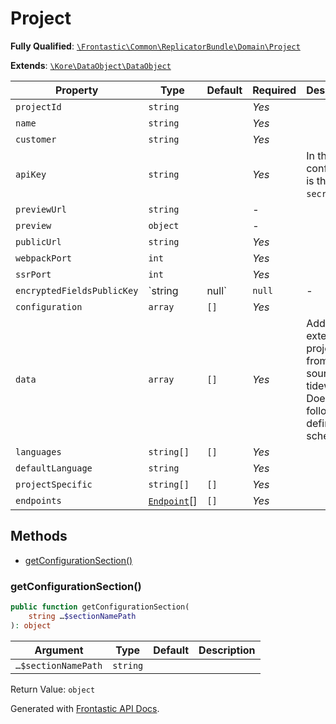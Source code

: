 #  Project

**Fully Qualified**: [`\Frontastic\Common\ReplicatorBundle\Domain\Project`](../../../../src/php/ReplicatorBundle/Domain/Project.php)

**Extends**: [`\Kore\DataObject\DataObject`](https://github.com/kore/DataObject)

Property|Type|Default|Required|Description
--------|----|-------|--------|-----------
`projectId` | `string` |  | *Yes* | 
`name` | `string` |  | *Yes* | 
`customer` | `string` |  | *Yes* | 
`apiKey` | `string` |  | *Yes* | In the config this is the `secret`.
`previewUrl` | `string` |  | - | 
`preview` | `object` |  | - | 
`publicUrl` | `string` |  | *Yes* | 
`webpackPort` | `int` |  | *Yes* | 
`ssrPort` | `int` |  | *Yes* | 
`encryptedFieldsPublicKey` | `string|null` | `null` | - | 
`configuration` | `array` | `[]` | *Yes* | 
`data` | `array` | `[]` | *Yes* | Additional external project data from sources like tideways. Does not follow any defined schema.
`languages` | `string[]` | `[]` | *Yes* | 
`defaultLanguage` | `string` |  | *Yes* | 
`projectSpecific` | `string[]` | `[]` | *Yes* | 
`endpoints` | [`Endpoint`](Endpoint.md)[] | `[]` | *Yes* | 

## Methods

* [getConfigurationSection()](#getconfigurationsection)

### getConfigurationSection()

```php
public function getConfigurationSection(
    string …$sectionNamePath
): object
```

Argument|Type|Default|Description
--------|----|-------|-----------
`…$sectionNamePath`|`string`||

Return Value: `object`

Generated with [Frontastic API Docs](https://github.com/FrontasticGmbH/apidocs).

